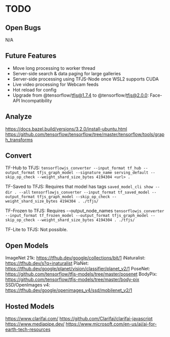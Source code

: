 # TODO

## Open Bugs

N/A

## Future Features

- Move long processing to worker thread
- Server-side search & data paging for large galleries
- Server-side processing using TFJS-Node once WSL2 supports CUDA
- Live video processing for Webcam feeds
- Hot reload for config
- Upgrade from @tensorflow/tfjs@1.7.4 to @tensorflow/tfjs@2.0.0: Face-API Incompatibility

## Analyze

<https://docs.bazel.build/versions/3.2.0/install-ubuntu.html>
<https://github.com/tensorflow/tensorflow/tree/master/tensorflow/tools/graph_transforms>

## Convert

TF-Hub to TFJS:
`tensorflowjs_converter --input_format tf_hub --output_format tfjs_graph_model --signature_name serving_default --skip_op_check --weight_shard_size_bytes 4194304 <url> .`

TF-Saved to TFJS:
Requires that model has tags
`saved_model_cli show --dir . --all`
`tensorflowjs_converter --input_format tf_saved_model --output_format tfjs_graph_model --skip_op_check --weight_shard_size_bytes 4194304 . ./tfjs/`

TF-Frozen to TFJS:
Requires --output_node_names
`tensorflowjs_converter --input_format tf_frozen_model --output_format tfjs_graph_model --skip_op_check --weight_shard_size_bytes 4194304 . ./tfjs/`

TF-Lite to TFJS:
Not possible.

## Open Models

ImageNet 21k: <https://tfhub.dev/google/collections/bit/1>
iNaturalist: <https://tfhub.dev/s?q=inaturalist>
PlaNet: <https://tfhub.dev/google/planet/vision/classifier/planet_v2/1>
PoseNet: <https://github.com/tensorflow/tfjs-models/tree/master/posenet>
BodyPix: <https://github.com/tensorflow/tfjs-models/tree/master/body-pix>
SSD/OpenImages v4: <https://tfhub.dev/google/openimages_v4/ssd/mobilenet_v2/1>

## Hosted Models

<https://www.clarifai.com/> <https://github.com/Clarifai/clarifai-javascript>
<https://www.mediapipe.dev/>
<https://www.microsoft.com/en-us/ai/ai-for-earth-tech-resources>
